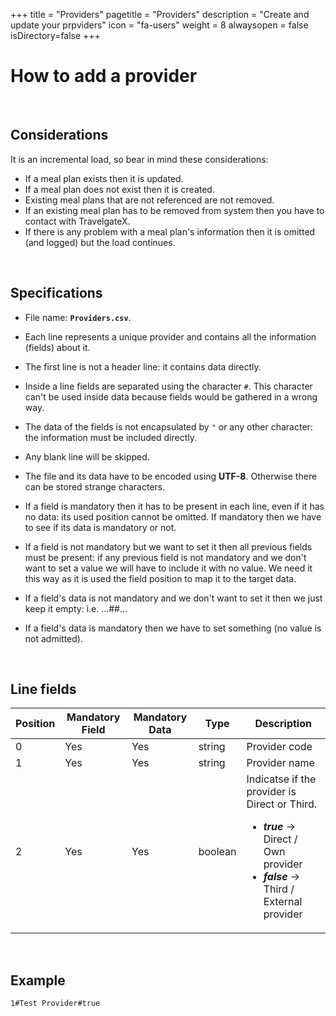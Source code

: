 +++
title = "Providers"
pagetitle = "Providers"
description = "Create and update your prpviders"
icon = "fa-users"
weight = 8
alwaysopen = false
isDirectory=false
+++


# How to add a provider

</br>

## Considerations
  
It is an incremental load, so bear in mind these considerations:
    
* If a meal plan exists then it is updated. 
* If a meal plan does not exist then it is created. 
* Existing meal plans that are not referenced are not removed. 
* If an existing meal plan has to be removed from system then you have to contact with TravelgateX. 
* If there is any problem with a meal plan's information then it is omitted (and logged) but the load continues.

</br>

## Specifications

* File name: **`Providers.csv`**.

* Each line represents a unique provider and contains all the information (fields) about it. 

* The first line is not a header line: it contains data directly. 

* Inside a line fields are separated using the character `#`. This character can't be used inside data because fields would be gathered in a wrong way. 

* The data of the fields is not encapsulated by `"` or any other character: the information must be included directly.

* Any blank line will be skipped.

* The file and its data have to be encoded using **UTF-8**. Otherwise there can be stored strange characters. 

* If a field is mandatory then it has to be present in each line, even if it has no data: its used position cannot be omitted. If mandatory then we have to see if its data is mandatory or not.

* If a field is not mandatory but we want to set it then all previous fields must be present: if any previous field is not mandatory and we don't want to set a value we will have to include it with no value. We need it this way as it is used the field position to map it to the target data.

* If a field's data is not mandatory and we don't want to set it then we just keep it empty: i.e. ...##...

* If a field's data is mandatory then we have to set something (no value is not admitted). 

</br>

## Line fields
  
| **Position** | **Mandatory Field** | **Mandatory Data**	| **Type** | **Description**|
| -----------  | ------------------- | ------------------ | -------- | ---------------|
| 0     	     | Yes                 |	Yes               | string   | Provider code
| 1     	     | Yes                 |	Yes               | string   | Provider name
| 2     	     | Yes                 |	Yes               | boolean  | Indicatse if the provider is Direct or Third.<ul><li>**_true_** → Direct / Own provider</li><li>**_false_** → Third / External provider</li></ul>

</br>

## Example

~~~
1#Test Provider#true
~~~